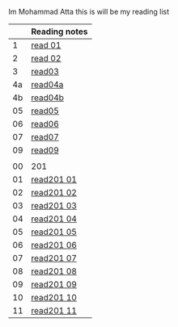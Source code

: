 Im Mohammad Atta
this is will be my reading list

|     | Reading notes                                                     |
| --- | ----------------------------------------------------------------- |
| 1   | [read 01](https://mr-atta.github.io/reading-notes/growth-mindset) |
| 2   | [read 02](https://mr-atta.github.io/reading-notes/read02)         |
| 3   | [ read03 ](https://mr-atta.github.io/reading-notes/read03)        |
| 4a  | [ read04a ](https://mr-atta.github.io/reading-notes/read04a)      |
| 4b  | [ read04b ](https://mr-atta.github.io/reading-notes/read04b)      |
| 05  | [ read05 ](https://mr-atta.github.io/reading-notes/read05)        |
| 06  | [ read06 ](https://mr-atta.github.io/reading-notes/read06)        |
| 07  | [ read07 ](https://mr-atta.github.io/reading-notes/read07)        |
| 09  | [ read09 ](https://mr-atta.github.io/reading-notes/read09)        |
|     |                                                                   |
| 00  | 201                                                               |
| 01  | [read201 01](https://mr-atta.github.io/reading-notes/201/read21)  |
| 02  | [read201 02](https://mr-atta.github.io/reading-notes/201/read22)  |
| 03  | [read201 03](https://mr-atta.github.io/reading-notes/201/read23)  |
| 04  | [read201 04](https://mr-atta.github.io/reading-notes/201/read24)  |
| 05  | [read201 05](https://mr-atta.github.io/reading-notes/201/read25)  |
| 06  | [read201 06](https://mr-atta.github.io/reading-notes/201/read26)  |
| 07  | [read201 07](https://mr-atta.github.io/reading-notes/201/read27)  |
| 08  | [read201 08](https://mr-atta.github.io/reading-notes/201/read28)  |
| 09  | [read201 09](https://mr-atta.github.io/reading-notes/201/read29)  |
| 10  | [read201 10](https://mr-atta.github.io/reading-notes/201/read210) |
| 11  | [read201 11](https://mr-atta.github.io/reading-notes/201/read211) |
